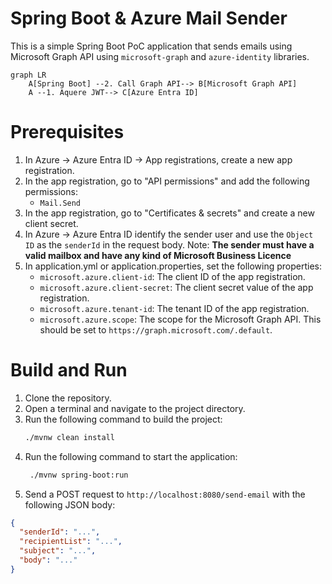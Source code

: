 # Spring Boot & Azure Mail Sender

This is a simple Spring Boot PoC application that sends emails using Microsoft Graph API using `microsoft-graph` and
`azure-identity` libraries.

```mermaid
graph LR
    A[Spring Boot] --2. Call Graph API--> B[Microsoft Graph API]
    A --1. Aquere JWT--> C[Azure Entra ID]

```

# Prerequisites

1. In Azure -> Azure Entra ID -> App registrations, create a new app registration.
2. In the app registration, go to "API permissions" and add the following permissions:
    - `Mail.Send`
3. In the app registration, go to "Certificates & secrets" and create a new client secret.
4. In Azure -> Azure Entra ID identify the sender user and use the `Object ID` as the `senderId` in the request body.
   Note: **The sender must have a valid mailbox and have any kind of Microsoft Business Licence**
4. In application.yml or application.properties, set the following properties:
    - `microsoft.azure.client-id`: The client ID of the app registration.
    - `microsoft.azure.client-secret`: The client secret value of the app registration.
    - `microsoft.azure.tenant-id`: The tenant ID of the app registration.
    - `microsoft.azure.scope`: The scope for the Microsoft Graph API. This should be set to
      `https://graph.microsoft.com/.default`.

# Build and Run

1. Clone the repository.
2. Open a terminal and navigate to the project directory.
3. Run the following command to build the project:
   ```bash
   ./mvnw clean install
   ```
4. Run the following command to start the application:
   ```bash
    ./mvnw spring-boot:run
    ```
5. Send a POST request to `http://localhost:8080/send-email` with the following JSON body:

```json
{
  "senderId": "...",
  "recipientList": "...",
  "subject": "...",
  "body": "..."
}
```
